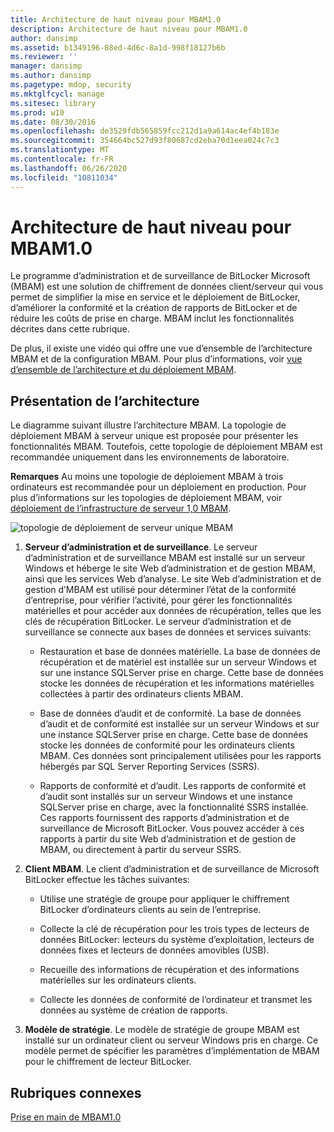 ```yaml
---
title: Architecture de haut niveau pour MBAM1.0
description: Architecture de haut niveau pour MBAM1.0
author: dansimp
ms.assetid: b1349196-88ed-4d6c-8a1d-998f18127b6b
ms.reviewer: ''
manager: dansimp
ms.author: dansimp
ms.pagetype: mdop, security
ms.mktglfcycl: manage
ms.sitesec: library
ms.prod: w10
ms.date: 08/30/2016
ms.openlocfilehash: de3529fdb565859fcc212d1a9a614ac4ef4b183e
ms.sourcegitcommit: 354664bc527d93f80687cd2eba70d1eea024c7c3
ms.translationtype: MT
ms.contentlocale: fr-FR
ms.lasthandoff: 06/26/2020
ms.locfileid: "10811034"
---
```

# Architecture de haut niveau pour MBAM1.0


Le programme d’administration et de surveillance de BitLocker Microsoft (MBAM) est une solution de chiffrement de données client/serveur qui vous permet de simplifier la mise en service et le déploiement de BitLocker, d’améliorer la conformité et la création de rapports de BitLocker et de réduire les coûts de prise en charge. MBAM inclut les fonctionnalités décrites dans cette rubrique.

De plus, il existe une vidéo qui offre une vue d’ensemble de l’architecture MBAM et de la configuration MBAM. Pour plus d’informations, voir [vue d’ensemble de l’architecture et du déploiement MBAM](https://go.microsoft.com/fwlink/p/?LinkId=258392).

## Présentation de l’architecture


Le diagramme suivant illustre l’architecture MBAM. La topologie de déploiement MBAM à serveur unique est proposée pour présenter les fonctionnalités MBAM. Toutefois, cette topologie de déploiement MBAM est recommandée uniquement dans les environnements de laboratoire.

**Remarques**  Au moins une topologie de déploiement MBAM à trois ordinateurs est recommandée pour un déploiement en production. Pour plus d’informations sur les topologies de déploiement MBAM, voir [déploiement de l’infrastructure de serveur 1,0 MBAM](deploying-the-mbam-10-server-infrastructure.md).

 

![topologie de déploiement de serveur unique MBAM](images/mbam-1-server.jpg)

1.  **Serveur d’administration et de surveillance**. Le serveur d’administration et de surveillance MBAM est installé sur un serveur Windows et héberge le site Web d’administration et de gestion MBAM, ainsi que les services Web d’analyse. Le site Web d’administration et de gestion d’MBAM est utilisé pour déterminer l’état de la conformité d’entreprise, pour vérifier l’activité, pour gérer les fonctionnalités matérielles et pour accéder aux données de récupération, telles que les clés de récupération BitLocker. Le serveur d’administration et de surveillance se connecte aux bases de données et services suivants:

    -   Restauration et base de données matérielle. La base de données de récupération et de matériel est installée sur un serveur Windows et sur une instance SQLServer prise en charge. Cette base de données stocke les données de récupération et les informations matérielles collectées à partir des ordinateurs clients MBAM.

    -   Base de données d’audit et de conformité. La base de données d’audit et de conformité est installée sur un serveur Windows et sur une instance SQLServer prise en charge. Cette base de données stocke les données de conformité pour les ordinateurs clients MBAM. Ces données sont principalement utilisées pour les rapports hébergés par SQL Server Reporting Services (SSRS).

    -   Rapports de conformité et d’audit. Les rapports de conformité et d’audit sont installés sur un serveur Windows et une instance SQLServer prise en charge, avec la fonctionnalité SSRS installée. Ces rapports fournissent des rapports d’administration et de surveillance de Microsoft BitLocker. Vous pouvez accéder à ces rapports à partir du site Web d’administration et de gestion de MBAM, ou directement à partir du serveur SSRS.

2.  **Client MBAM**. Le client d’administration et de surveillance de Microsoft BitLocker effectue les tâches suivantes:

    -   Utilise une stratégie de groupe pour appliquer le chiffrement BitLocker d’ordinateurs clients au sein de l’entreprise.

    -   Collecte la clé de récupération pour les trois types de lecteurs de données BitLocker: lecteurs du système d’exploitation, lecteurs de données fixes et lecteurs de données amovibles (USB).

    -   Recueille des informations de récupération et des informations matérielles sur les ordinateurs clients.

    -   Collecte les données de conformité de l’ordinateur et transmet les données au système de création de rapports.

3.  **Modèle de stratégie**. Le modèle de stratégie de groupe MBAM est installé sur un ordinateur client ou serveur Windows pris en charge. Ce modèle permet de spécifier les paramètres d’implémentation de MBAM pour le chiffrement de lecteur BitLocker.

## Rubriques connexes


[Prise en main de MBAM1.0](getting-started-with-mbam-10.md)

 

 





